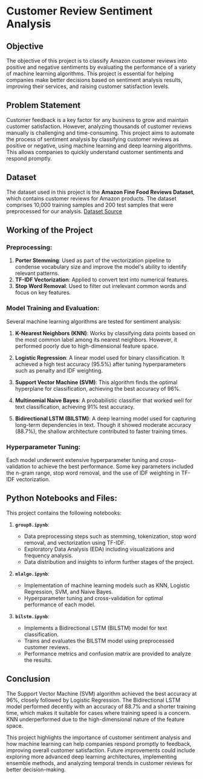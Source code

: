 # Customer Review Sentiment Analysis

## Objective
The objective of this project is to classify Amazon customer reviews into positive and negative sentiments by evaluating the performance of a variety of machine learning algorithms. This project is essential for helping companies make better decisions based on sentiment analysis results, improving their services, and raising customer satisfaction levels.

## Problem Statement
Customer feedback is a key factor for any business to grow and maintain customer satisfaction. However, analyzing thousands of customer reviews manually is challenging and time-consuming. This project aims to automate the process of sentiment analysis by classifying customer reviews as positive or negative, using machine learning and deep learning algorithms. This allows companies to quickly understand customer sentiments and respond promptly.

## Dataset
The dataset used in this project is the **Amazon Fine Food Reviews Dataset**, which contains customer reviews for Amazon products. The dataset comprises 10,000 training samples and 200 test samples that were preprocessed for our analysis. 
[Dataset Source](https://www.kaggle.com/datasets/snap/amazon-fine-food-reviews)

## Working of the Project

### Preprocessing:
1. **Porter Stemming**: Used as part of the vectorization pipeline to condense vocabulary size and improve the model's ability to identify relevant patterns.
2. **TF-IDF Vectorization**: Applied to convert text into numerical features.
3. **Stop Word Removal**: Used to filter out irrelevant common words and focus on key features.

### Model Training and Evaluation:
Several machine learning algorithms are tested for sentiment analysis:

1. **K-Nearest Neighbors (KNN)**: Works by classifying data points based on the most common label among its nearest neighbors. However, it performed poorly due to high-dimensional feature space.
   
2. **Logistic Regression**: A linear model used for binary classification. It achieved a high test accuracy (95.5%) after tuning hyperparameters such as penalty and IDF weighting.
   
3. **Support Vector Machine (SVM)**: This algorithm finds the optimal hyperplane for classification, achieving the best accuracy of 96%.
   
4. **Multinomial Naive Bayes**: A probabilistic classifier that worked well for text classification, achieving 91% test accuracy.
   
5. **Bidirectional LSTM (BILSTM)**: A deep learning model used for capturing long-term dependencies in text. Though it showed moderate accuracy (88.7%), the shallow architecture contributed to faster training times.

### Hyperparameter Tuning:
Each model underwent extensive hyperparameter tuning and cross-validation to achieve the best performance. Some key parameters included the n-gram range, stop word removal, and the use of IDF weighting in TF-IDF vectorization.

## Python Notebooks and Files:
This project contains the following notebooks:
  
1. **`group8.ipynb`**:
   - Data preprocessing steps such as stemming, tokenization, stop word removal, and vectorization using TF-IDF.
   - Exploratory Data Analysis (EDA) including visualizations and frequency analysis.
   - Data distribution and insights to inform further stages of the project.
  
2. **`mlalgo.ipynb`**:
   - Implementation of machine learning models such as KNN, Logistic Regression, SVM, and Naive Bayes.
   - Hyperparameter tuning and cross-validation for optimal performance of each model.

3. **`bilstm.ipynb`**:
   - Implements a Bidirectional LSTM (BILSTM) model for text classification.
   - Trains and evaluates the BILSTM model using preprocessed customer reviews.
   - Performance metrics and confusion matrix are provided to analyze the results.

## Conclusion
The Support Vector Machine (SVM) algorithm achieved the best accuracy at 96%, closely followed by Logistic Regression. The Bidirectional LSTM model performed decently with an accuracy of 88.7% and a shorter training time, which makes it suitable for cases where training speed is a concern. KNN underperformed due to the high-dimensional nature of the feature space.

This project highlights the importance of customer sentiment analysis and how machine learning can help companies respond promptly to feedback, improving overall customer satisfaction. Future improvements could include exploring more advanced deep learning architectures, implementing ensemble methods, and analyzing temporal trends in customer reviews for better decision-making.
